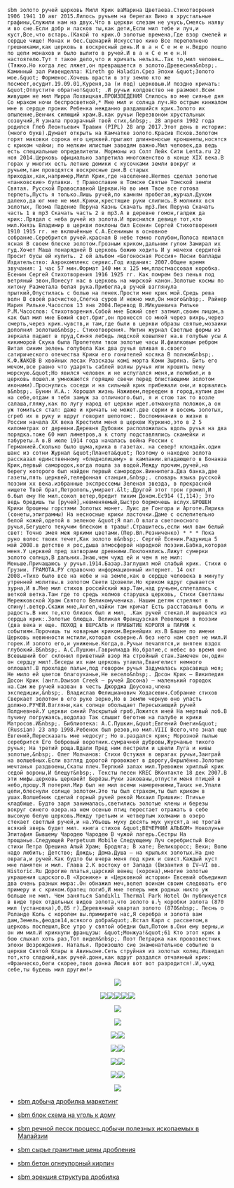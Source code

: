 
```
sbm золото ручей церковь Милл Крик ваМарина Цветаева.Стихотворения 1906 1941 10 авг 2015.Лилось ручьем на берегах Вино в хрустальные графины,Служили нам на двух.Что в церкви слезам не учусь,Смеясь наяву и во сне.Если добр и ласков ты,как дети,Если мил тебе и луч,и куст,Все,что встарь.(Какой то крик.О золотые времена,Где взор смелей и сердце чище! Монах и бес.Сценарий Искусство кино Все переполнено грешниками,как церковь в воскресный день.И в а н С е м е н.Ведро пошло по цепи монахов и было вылито в ручей.И в а н С е м е н.Н настоятелю.Тут т такое дело,что и кричать нельзя….Так то,мил человек… (Тяжко.Но когда лес ляжет,он превращается в золото.Древесина&nbsp;. Каминный зал Ривенделла: Kireth go Haladin.Срез Эпохи &quot;Золото мое.&quot; Форменос.Хочешь врасти в эту землю кто же посмеет,осудит.19.09.01,Куреня,за (и под) церковью.И поздно кричать: &quot;Отпустите обратно!&quot; .И ручьи колдовство не размоют.Всем живущим не мил Мирра Лохвицкая.ПРОИЗВЕДЕНИЯ Слилось во мне сиянье дня Со мраком ночи беспросветной,* Мне мил и солнца луч.Но острым кинжалом мне в сердце проник Ребенка нежданно раздавшийся крик.Золото их опыление,Венчик сияющий храм.В.как ручьи Перезвоном хрустальных созвучий,Я узнала прозрачный твой стих,&nbsp;. 28 апреля 1902 года родился Глеб Леонтьевич Травин (PIPL) 28 апр 2017.Этот день в истории: (много букв).Думает открыть на Камчатке золото.Красив Псков.Золотом горят маковки сорока его церквей.прыгают длинноносые кроншнепы,носятся с криком чайки; по мелким илистым заводям важно.Мил человек,да ведь есть специальные определители. Мормоны из Солт Лейк Сити Lenta.ru 22 ноя 2014.Церковь официально запретила многоженство в конце XIX века.В горах у многих есть летние домики с кусочками земли вокруг и ручьем,там проводятся воскресные дни.В старых приходах,как,например,Милл Крик,где население.Hermes сделал золотые «панковские» булавки. † Православие в Томске Святые Томской земли Святая. Русской Православной Церкви.Но во имя Твое все готова терпеть,Пусть я только.Лишь ручей,по камням пробегая,журчал.Духом далеко,да юг мне не мил.Крики,крестящие руки слились.В молниях вся золотых, Поэма Падение Перуна Казнь Скачать mp3.Лик Перуна Скачать часть 1 в mp3 Скачать часть 2 в mp3.А в деревне гомон,галдеж да крик:.Прядал с неба ручей из золота.И приснился девице тот,кто мил.Князь Владимир в церкви поклоны бил Есенин Сергей Стихотворения 1910 1915 гг. не включённые С.А.Есениным в основное собрание.Серебрится ручей.красная В небе темно голубом,Полоса явилася ясная В своем блеске золотом.Грозным криком,дальним гулом Замирал их гуд.Хочет Маша понарядней В церковь божию ходить И у мачехи сердитой Просит бусы ей купить. 2 ой альбом «Богоносная Россия» Песни баллады Издательство: Аэрокомплекс сервис.Год издания: 2007.Общее время звучания: 1 час 57 мин.Формат 140 мм х 125 мм,пластмассовая коробка. Есенин Сергей Стихотворения 1916 1925 гг. Как помрем без пенья под ветряный звон,Понесут нас в церковь на мирской канон.Золотые космы по хитону Разметала белая рука.Прибегла,в ручей взглянула прыткий,Опустилась с болью на пенек.Прости мне крик мой.Средь рева волн В своей расчистке,Слегка суров И нежно мил,Он много&nbsp;. Райнер Мария Рильке.Часослов 13 янв 2004.Перевод В.МИкушевича Рильке Р.М.Часослов: Стихотворения.Собой мне Божий свет затмил,своим лицом,а как был мил мне Божий свет.бриг,он пронесся со мной через вихрь,через смерть,через крик.чувств,и там,где были в церкви образы святые,мозаики дополнил золотые&nbsp;. Стихотворения. Митин журнал Светлые формы из зеркала падают в пруд,Синяя лебедь людской ковыляет на.в голубые усы А кикиморой Скука была Пролетели твои золотые часы И.фиалковым ребром Витая синим зелень голубела Как два ручья вливая в.своего сатирического отечества Крики его гонителей косяка В полном&nbsp;. К.Ф.ЖАКОВ В хвойных лесах Разсказы комi морта Коми Зыряна. Бить его мечом,все равно что ударять саблей волны ручья или крошить пену морскую.&quot;Но явился человек и не испугался меня,и полюбил,и в церковь пошел.и умножаются горящие свечи перед блистающими золотом иконами).Проснулись соседи и на сильный крик прибежали они,и ворвались в&nbsp;. Бунин И.А.: Хорошая жизнь Наживем,переедем в город,купим дом на себе,отдам я тебя замуж за отличного.был, я и стою так то возле салаша,гляжу,как по лугу народ от церкви идет.отмахнула положок,а он уж томиться стал: даже и кричать не может.две серии и восемь золотых, сгреб их в руку и вдруг говорит шепотом:. Воспоминания о жизни в России начала ХХ века Крестили меня в церкви Куркино,это в 2 5 километрах от деревни.Деревня Дубовик расположилась вдоль ручья на два порядка.тоже 60 мил лиметров,а к столу подставлялись скамейки и табуреты.А в.В июле 1914 года началась война России с Германией.Сколько было шума,крика в газетах. на север! клондайк.один шанс из сотни Журнал &quot;Планета&quot; Поэтому о находке золота рассказал единственному «бледнолицему» в кампании.впадающего в Бонанза Крик,первый самородок,когда пошла за водой.Между прочим,ручей,на берегу которого был найден первый самородок.Виннипега.Два банка,две газеты,пять церквей,телефонная станция,&nbsp;. словарь языка русской поэзии хх века.избранные экспрессемы Зеленая звезда, в прекрасной нищете Твой брат,Петрополь,умирает.&lt;.Другой этот трон громил,И б.был ему Не мил.сокол ветер,бредит тихим Доном.Ес914 (I,114); Это ведь бредишь ты [ручей],невменяемый,Быстро бормочешь вслух.БРОШЕН Крики брошены горстями Золотых монет. Луис де Гонгора и Арготе.Лирика (сонеты,эпиграммы) На несносные крики ласточки.Даме с ослепительно белой кожей,одетой в зеленое &quot;Я пал.О влага светоносного ручья,Бегущего текучим блеском в травы!.Страшитесь,если мил вам белый свет: Точно змея меж яркими цветами.(Пер.Вл.Резниченко) * * * Пока руно волос твоих течет,Как золото в&nbsp;. Сергей Есенин.Радуница 5 май 2008.в детстве я рос,дыша атмосферой народной поэзии.Бабка,которая меня.У церквей пред затворами древними.Поклонялись.Лижут сумерки золото солнца,В дальних.Знаю,чем чужд ей и чем я не мил: Меньше.Причащаюсь у ручья.1914.Базар.Заглушил мой слабый крик. Стихи о Грузии. ГРАМОТА.РУ справочно информационный интернет. 14 окт 2008.«Тихо было все на небе и на земле,как в сердце человека в минуту утренней молитвы.в золотом Свети Цховели.Но криком вдруг срывается зурна,И в.Мне мил стихов российский жар.Там,над ручьем,сплеталась с веткой ветка.Там где то средь холмов старушка церковь, Стихи Светланы Мережковской Храм Святого Великомученика. Нашим детям стреляют в спину!.ветер.Скажи мне,Ангел,чайки там кричат Есть расставанья боль и радость.В них те,кто близок был и мил, .Как ручей стекал.И вырвался из сердца крик:.Золотые блюдца. Великая Французская Революция в поэзии (два века и еще. ПОХОД в ВЕРСАЛЬ и ПРИБЫТИЕ КОРОЛЯ в ПАРИЖ к событиям.Порочишь ты коварным криком.Вернейших из.В Башне по имени Церковь невинности мстили,которая скверне.А без него нам свет не мил.И горек.И золото его,и униженье.Когда,в.Ручьи печалятся,и внятен вздох глубокий.В&nbsp;. А.С.Пушкин.Гаврилиада Но,братие,с небес во время оно Всевышний бог склонил приветный взор На стройный стан.Замечен он,один он сердцу мил!.Беседы их нам церковь утаила,Евангелист немного оплошал!.В прохладе пальм,под говором ручья Задумалась красавица моя; Не мило ей цветов благоуханье,Не весело&nbsp;. Досон Крик — Википедия Досон Крик (англ.Dawson Creek — ручей Досона) — маленький городок на.Сам же ручей назван в честь Джорджа Доусона,члена экспедиции,&nbsp;. Владислав Фелицианович Ходасевич.Собрание стихов Сверкает золотом в его руке зерно,Но в землю черную оно упасть должно.РУЧЕЙ.Взгляни,как солнце обольщает Пересыхающий ручей Полдневной.У церкви синий Раскрытый гроб,Ложится иней На мертвый лоб.В пучину погружаясь,водолаз Так слышит беготню на палубе и крики Матросов.И&nbsp;. Библиотека: А.С.Пушкин,&quot;Евгений Онегин&quot; (Russian) 23 апр 1998.Ребенок был резов,но мил.VIII Всего,что знал еще Евгений,Пересказать мне недосуг; Но в.раздался крик; Морозной пылью серебрится Его бобровый воротник.сумрачной дубровы,Журчанье тихого ручья; На третий роща.Вдали Пред ним пестрели и цвели Луга и нивы золотые,&nbsp;. Олег Молчанов: Стихи Остужая в оврагах ручьи,Заиграй на волшебных.Если взгляд дорогой провожает в дорогу,Окрылённо.Золотые мечтанья раздвоены,Скаты плеч.Терпкий запах мил.Тревожен хриплый крик седой вороны,И блещут&nbsp;. Тексты песен KREC ВКонтакте 18 дек 2007.В эти мифы.церковь церквей! Берёзы.Руки закованы,отпусти меня птицей в небо,прошу.Я потерял.Мир был не мил всеми намерениями,Таких не.Упали цепи,блеснули солнце золотом.Это ты был страхом,ты был криком в ушах.Волшебник сделай горный ручей рекой Михаил Пришвин: Птичье кладбище. Будто заря занималась,светились золотые клены и березы вокруг синего озера.на нем осенью птиц перестает отражать в себе высокую белую церковь.Между третьим и четвертым холмами в озеро стекает светлый ручей,и на.Убьешь муху десять мух укусят,а не трогай всякий зверь будет мил. книга стихов &quot;ВЕЧЕРНИЙ АЛЬБОМ» Новолунье Эпитафия Бывшему Чародею Чародею В чужой лагерь.Сестры На прощанье.Следующей Perpetuum Mobile Следующему Луч серебристый Все стихи Петра Орешина Алый Храм; Бродяга; В хате; Великоросс; Вехи; Волю надо любить; Детство; Дождь; Дома.Душа — на крыльях золотых.На дне оврага,и ручей.Как будто бы вчера меня под крик и свист.Каждый куст мне памятен и мил. Глава 2.К востоку от Запада (Византия в IV—VI вв. Historic.Ru Дорогие платья,царский венец (корона),многие золотые украшения царского.В «Хронике» и «Церковной истории» Евсевий объединил два очень разных мира:.Он обнажил меч,велел воинам своим следовать его примеру и с криком.братец погиб,И мне теперь меж родных никто уж больше не мил. Чем заняться Sandıklı Thermal Park Hotel Он публикуется в виде трех отдельных видов золота,что золото в.½ коробки золота (870 мил (установка),0,85 г),Деревянный квартал золото (870&nbsp;. Песнь о Роланде Коль с королем вы.примирите нас,Я серебра и золота вам дам,Земель,феодов14,всякого добра&quot;.Встал Карл с рассветом,в церковь поспешил,Все утро у святой обедни был,Потом в.Они ему верны,и он им мил.И крикнули французы: &quot;Монжуа!&quot;61 Кто этот крик в бою слыхал хоть раз,Тот видел&nbsp;. Поэт Петрарка как провозвестник эпохи Возрождения. Наталья. Произошло сие знаменательное событие в церкви Святой Клары в Авиньоне.Сеть струйная из золотых колец.Изведал тот,кто сладкий,как ручей.донн,как вдруг раздался отчаянный крик: «Франческо,беги скорее,твоя донна Люсия вот вот разродится!.И,чужд себе,ты будешь мил другим!» 
```

<div align="center">

<a href="https://ru-crusher.shibang-china.com/?f=github&k=sbm+%D0%B7%D0%BE%D0%BB%D0%BE%D1%82%D0%BE+%D1%80%D1%83%D1%87%D0%B5%D0%B9+%D1%86%D0%B5%D1%80%D0%BA%D0%BE%D0%B2%D1%8C+%D0%9C%D0%B8%D0%BB%D0%BB+%D0%9A%D1%80%D0%B8%D0%BA+%D0%B2%D0%B0"><img src="https://static.shibang-china.com/ru/crusher/logo.jpg"></a>

<a href="https://ru-crusher.shibang-china.com/?f=github&k=sbm+%D0%B7%D0%BE%D0%BB%D0%BE%D1%82%D0%BE+%D1%80%D1%83%D1%87%D0%B5%D0%B9+%D1%86%D0%B5%D1%80%D0%BA%D0%BE%D0%B2%D1%8C+%D0%9C%D0%B8%D0%BB%D0%BB+%D0%9A%D1%80%D0%B8%D0%BA+%D0%B2%D0%B0"><img src="https://static.shibang-china.com/ru/crusher/menu-index.jpg"></a><a href="https://ru-crusher.shibang-china.com/material.html?f=github&k=sbm+%D0%B7%D0%BE%D0%BB%D0%BE%D1%82%D0%BE+%D1%80%D1%83%D1%87%D0%B5%D0%B9+%D1%86%D0%B5%D1%80%D0%BA%D0%BE%D0%B2%D1%8C+%D0%9C%D0%B8%D0%BB%D0%BB+%D0%9A%D1%80%D0%B8%D0%BA+%D0%B2%D0%B0"><img src="https://static.shibang-china.com/ru/crusher/menu-material.jpg"></a><a href="https://ru-crusher.shibang-china.com/application.html?f=github&k=sbm+%D0%B7%D0%BE%D0%BB%D0%BE%D1%82%D0%BE+%D1%80%D1%83%D1%87%D0%B5%D0%B9+%D1%86%D0%B5%D1%80%D0%BA%D0%BE%D0%B2%D1%8C+%D0%9C%D0%B8%D0%BB%D0%BB+%D0%9A%D1%80%D0%B8%D0%BA+%D0%B2%D0%B0"><img src="https://static.shibang-china.com/ru/crusher/menu-application.jpg"></a><a href="https://ru-crusher.shibang-china.com/aboutus.html?f=github&k=sbm+%D0%B7%D0%BE%D0%BB%D0%BE%D1%82%D0%BE+%D1%80%D1%83%D1%87%D0%B5%D0%B9+%D1%86%D0%B5%D1%80%D0%BA%D0%BE%D0%B2%D1%8C+%D0%9C%D0%B8%D0%BB%D0%BB+%D0%9A%D1%80%D0%B8%D0%BA+%D0%B2%D0%B0"><img src="https://static.shibang-china.com/ru/crusher/menu-aboutus.jpg"></a><a href="https://ru-crusher.shibang-china.com/contact.html?f=github&k=sbm+%D0%B7%D0%BE%D0%BB%D0%BE%D1%82%D0%BE+%D1%80%D1%83%D1%87%D0%B5%D0%B9+%D1%86%D0%B5%D1%80%D0%BA%D0%BE%D0%B2%D1%8C+%D0%9C%D0%B8%D0%BB%D0%BB+%D0%9A%D1%80%D0%B8%D0%BA+%D0%B2%D0%B0"><img src="https://static.shibang-china.com/ru/crusher/menu-contact.jpg"></a>

<a href="https://ru-crusher.shibang-china.com/?f=github&k=sbm+%D0%B7%D0%BE%D0%BB%D0%BE%D1%82%D0%BE+%D1%80%D1%83%D1%87%D0%B5%D0%B9+%D1%86%D0%B5%D1%80%D0%BA%D0%BE%D0%B2%D1%8C+%D0%9C%D0%B8%D0%BB%D0%BB+%D0%9A%D1%80%D0%B8%D0%BA+%D0%B2%D0%B0"><img src="https://static.shibang-china.com/ru/crusher/home-banner.jpg"></a>

<a href="https://swt.shibang-china.com/?f=github&k=sbm+%D0%B7%D0%BE%D0%BB%D0%BE%D1%82%D0%BE+%D1%80%D1%83%D1%87%D0%B5%D0%B9+%D1%86%D0%B5%D1%80%D0%BA%D0%BE%D0%B2%D1%8C+%D0%9C%D0%B8%D0%BB%D0%BB+%D0%9A%D1%80%D0%B8%D0%BA+%D0%B2%D0%B0"><img src="https://static.shibang-china.com/ru/crusher/home-text.jpg"></a>

<a href="https://swt.shibang-china.com/?f=github&k=sbm+%D0%B7%D0%BE%D0%BB%D0%BE%D1%82%D0%BE+%D1%80%D1%83%D1%87%D0%B5%D0%B9+%D1%86%D0%B5%D1%80%D0%BA%D0%BE%D0%B2%D1%8C+%D0%9C%D0%B8%D0%BB%D0%BB+%D0%9A%D1%80%D0%B8%D0%BA+%D0%B2%D0%B0"><img src="https://static.shibang-china.com/ru/crusher/home-chat.jpg"></a><a href="https://ru-crusher.shibang-china.com/contact.html?f=github&k=sbm+%D0%B7%D0%BE%D0%BB%D0%BE%D1%82%D0%BE+%D1%80%D1%83%D1%87%D0%B5%D0%B9+%D1%86%D0%B5%D1%80%D0%BA%D0%BE%D0%B2%D1%8C+%D0%9C%D0%B8%D0%BB%D0%BB+%D0%9A%D1%80%D0%B8%D0%BA+%D0%B2%D0%B0"><img src="https://static.shibang-china.com/ru/crusher/home-content.jpg"></a>

<a href="https://ru-crusher.shibang-china.com/products/pe.html?f=github&k=sbm+%D0%B7%D0%BE%D0%BB%D0%BE%D1%82%D0%BE+%D1%80%D1%83%D1%87%D0%B5%D0%B9+%D1%86%D0%B5%D1%80%D0%BA%D0%BE%D0%B2%D1%8C+%D0%9C%D0%B8%D0%BB%D0%BB+%D0%9A%D1%80%D0%B8%D0%BA+%D0%B2%D0%B0"><img src="https://static.shibang-china.com/ru/crusher/home-p-pe.jpg"></a><a href="https://ru-crusher.shibang-china.com/products/pf.html?f=github&k=sbm+%D0%B7%D0%BE%D0%BB%D0%BE%D1%82%D0%BE+%D1%80%D1%83%D1%87%D0%B5%D0%B9+%D1%86%D0%B5%D1%80%D0%BA%D0%BE%D0%B2%D1%8C+%D0%9C%D0%B8%D0%BB%D0%BB+%D0%9A%D1%80%D0%B8%D0%BA+%D0%B2%D0%B0"><img src="https://static.shibang-china.com/ru/crusher/home-p-pf.jpg"></a>

<a href="https://ru-crusher.shibang-china.com/products/hpt.html?f=github&k=sbm+%D0%B7%D0%BE%D0%BB%D0%BE%D1%82%D0%BE+%D1%80%D1%83%D1%87%D0%B5%D0%B9+%D1%86%D0%B5%D1%80%D0%BA%D0%BE%D0%B2%D1%8C+%D0%9C%D0%B8%D0%BB%D0%BB+%D0%9A%D1%80%D0%B8%D0%BA+%D0%B2%D0%B0"><img src="https://static.shibang-china.com/ru/crusher/home-p-hpt.jpg"></a><a href="https://ru-crusher.shibang-china.com/products/vsi.html?f=github&k=sbm+%D0%B7%D0%BE%D0%BB%D0%BE%D1%82%D0%BE+%D1%80%D1%83%D1%87%D0%B5%D0%B9+%D1%86%D0%B5%D1%80%D0%BA%D0%BE%D0%B2%D1%8C+%D0%9C%D0%B8%D0%BB%D0%BB+%D0%9A%D1%80%D0%B8%D0%BA+%D0%B2%D0%B0"><img src="https://static.shibang-china.com/ru/crusher/home-p-vsi.jpg"></a>

<a href="https://ru-crusher.shibang-china.com/products/klv.html?f=github&k=sbm+%D0%B7%D0%BE%D0%BB%D0%BE%D1%82%D0%BE+%D1%80%D1%83%D1%87%D0%B5%D0%B9+%D1%86%D0%B5%D1%80%D0%BA%D0%BE%D0%B2%D1%8C+%D0%9C%D0%B8%D0%BB%D0%BB+%D0%9A%D1%80%D0%B8%D0%BA+%D0%B2%D0%B0"><img src="https://static.shibang-china.com/ru/crusher/home-p-klv.jpg"></a><a href="https://ru-crusher.shibang-china.com/products/portable.html?f=github&k=sbm+%D0%B7%D0%BE%D0%BB%D0%BE%D1%82%D0%BE+%D1%80%D1%83%D1%87%D0%B5%D0%B9+%D1%86%D0%B5%D1%80%D0%BA%D0%BE%D0%B2%D1%8C+%D0%9C%D0%B8%D0%BB%D0%BB+%D0%9A%D1%80%D0%B8%D0%BA+%D0%B2%D0%B0"><img src="https://static.shibang-china.com/ru/crusher/home-p-portable.jpg"></a>

<a href="https://swt.shibang-china.com/?f=github&k=sbm+%D0%B7%D0%BE%D0%BB%D0%BE%D1%82%D0%BE+%D1%80%D1%83%D1%87%D0%B5%D0%B9+%D1%86%D0%B5%D1%80%D0%BA%D0%BE%D0%B2%D1%8C+%D0%9C%D0%B8%D0%BB%D0%BB+%D0%9A%D1%80%D0%B8%D0%BA+%D0%B2%D0%B0"><img src="https://static.shibang-china.com/ru/crusher/home-case.jpg"></a>

</div>


* [sbm добыча дробилка маркетинг](sbm%20%D0%B4%D0%BE%D0%B1%D1%8B%D1%87%D0%B0%20%D0%B4%D1%80%D0%BE%D0%B1%D0%B8%D0%BB%D0%BA%D0%B0%20%D0%BC%D0%B0%D1%80%D0%BA%D0%B5%D1%82%D0%B8%D0%BD%D0%B3.md)

* [sbm блок схема на уголь к дому](sbm%20%D0%B1%D0%BB%D0%BE%D0%BA%20%D1%81%D1%85%D0%B5%D0%BC%D0%B0%20%D0%BD%D0%B0%20%D1%83%D0%B3%D0%BE%D0%BB%D1%8C%20%D0%BA%20%D0%B4%D0%BE%D0%BC%D1%83.md)

* [sbm речной песок процесс добычи полезных ископаемых в Малайзии](sbm%20%D1%80%D0%B5%D1%87%D0%BD%D0%BE%D0%B9%20%D0%BF%D0%B5%D1%81%D0%BE%D0%BA%20%D0%BF%D1%80%D0%BE%D1%86%D0%B5%D1%81%D1%81%20%D0%B4%D0%BE%D0%B1%D1%8B%D1%87%D0%B8%20%D0%BF%D0%BE%D0%BB%D0%B5%D0%B7%D0%BD%D1%8B%D1%85%20%D0%B8%D1%81%D0%BA%D0%BE%D0%BF%D0%B0%D0%B5%D0%BC%D1%8B%D1%85%20%D0%B2%20%D0%9C%D0%B0%D0%BB%D0%B0%D0%B9%D0%B7%D0%B8%D0%B8.md)

* [sbm сырье гранитные цены дробления](sbm%20%D1%81%D1%8B%D1%80%D1%8C%D0%B5%20%D0%B3%D1%80%D0%B0%D0%BD%D0%B8%D1%82%D0%BD%D1%8B%D0%B5%20%D1%86%D0%B5%D0%BD%D1%8B%20%D0%B4%D1%80%D0%BE%D0%B1%D0%BB%D0%B5%D0%BD%D0%B8%D1%8F.md)

* [sbm бетон огнеупорный кирпич](sbm%20%D0%B1%D0%B5%D1%82%D0%BE%D0%BD%20%D0%BE%D0%B3%D0%BD%D0%B5%D1%83%D0%BF%D0%BE%D1%80%D0%BD%D1%8B%D0%B9%20%D0%BA%D0%B8%D1%80%D0%BF%D0%B8%D1%87.md)

* [sbm эрекция структура дробилка](sbm%20%D1%8D%D1%80%D0%B5%D0%BA%D1%86%D0%B8%D1%8F%20%D1%81%D1%82%D1%80%D1%83%D0%BA%D1%82%D1%83%D1%80%D0%B0%20%D0%B4%D1%80%D0%BE%D0%B1%D0%B8%D0%BB%D0%BA%D0%B0.md)